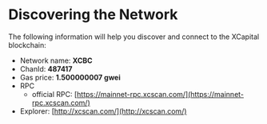 # Discovering the Network



The following information will help you discover and connect to the XCapital blockchain:  &#x20;

* Network name: **XCBC**
* ChanId: **487417**
* Gas price: **1.500000007 gwei**
* RPC
  * official RPC: [https://mainnet-rpc.xcscan.com/](https://mainnet-rpc.xcscan.com/)
* Explorer: [http://xcscan.com/](http://xcscan.com/)

